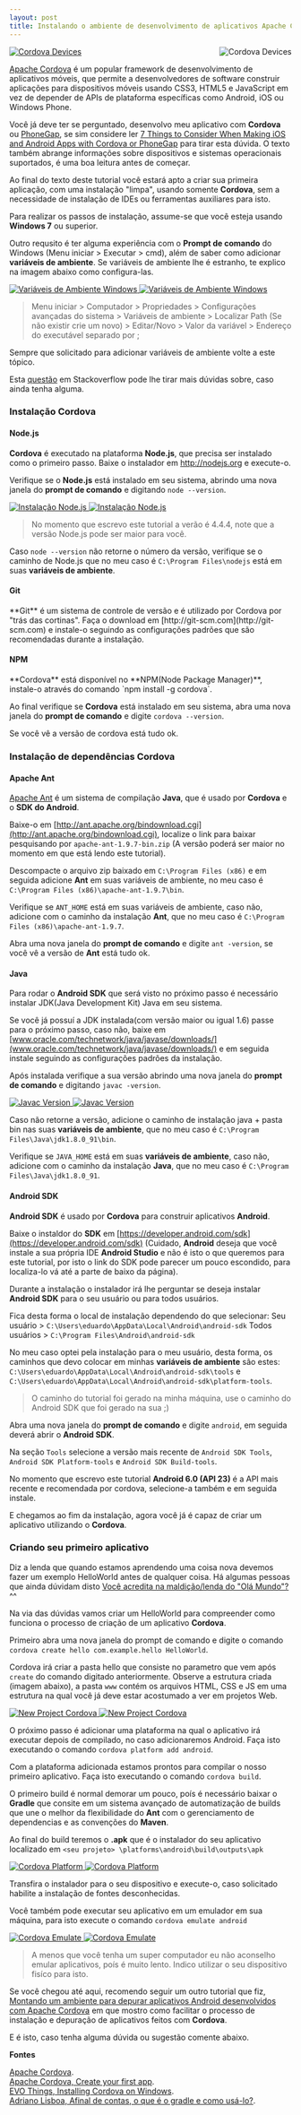 ```yaml
---
layout: post
title: Instalando o ambiente de desenvolvimento de aplicativos Apache Cordova
---
```


<a href="#cordova">
	<img src="/img/posts/install-cordova/cordova.png" style="float:right;max-height:230px;margin-left:15px" class="img-thumbnail img-responsive" alt="Cordova Devices">
</a>
<a href="#_" class="lightbox" id="cordova">
	<img src="/img/posts/install-cordova/cordova.png"  class="img-thumbnail" alt="Cordova Devices">
</a>

[Apache Cordova](https://cordova.apache.org/) é um popular framework de desenvolvimento de aplicativos móveis, que permite a desenvolvedores de software construir aplicações para dispositivos móveis usando CSS3, HTML5 e JavaScript em vez de depender de APIs de plataforma específicas como Android, iOS ou Windows Phone. 
	
Você já deve ter se perguntado, desenvolvo meu aplicativo com **Cordova** ou [PhoneGap](http://phonegap.com), se sim considere ler [7 Things to Consider When Making iOS and Android Apps with Cordova or PhoneGap](http://www.addthis.com/blog/2014/10/27/7-things-to-consider-when-making-ios-and-android-apps-with-cordova-or-phonegap/#.V2vysvkrJxA) para tirar esta dúvida. O texto também abrange informações sobre dispositivos e sistemas operacionais suportados, é uma boa leitura antes de começar.

Ao final do texto deste tutorial você estará apto a criar sua primeira aplicação, com uma instalação "limpa", usando somente **Cordova**, sem a necessidade de instalação de IDEs ou ferramentas auxiliares para isto.
	
Para realizar os passos de instalação, assume-se que você esteja usando **Windows 7** ou superior. 
	
Outro requsito é ter alguma experiência com o **Prompt de comando** do Windows (Menu iniciar > Executar > cmd), além de saber como adicionar **variáveis de ambiente**. Se variáveis de ambiente lhe é estranho, te explico na imagem abaixo como configura-las.
	
<a href="#var-ambiente">
	<img src="/img/posts/install-cordova/variaveis-ambiente.jpg" class="img-thumbnail img-responsive" alt="Variáveis de Ambiente Windows">
</a>
<a href="#_" class="lightbox" id="var-ambiente">
	<img src="/img/posts/install-cordova/variaveis-ambiente.jpg" class="img-thumbnail" alt="Variáveis de Ambiente Windows">
</a>

<blockquote><p>Menu iniciar > Computador > Propriedades > Configurações avançadas do sistema > Variáveis de ambiente > Localizar Path (Se não existir crie um novo) > Editar/Novo > Valor da variável > Endereço do executável separado por ; </p></blockquote>
	
Sempre que solicitado para adicionar variáveis de ambiente volte a este tópico.
	
Esta [questão](http://pt.stackoverflow.com/questions/5024/como-mudar-o-path-nos-windows) em Stackoverflow pode lhe tirar mais dúvidas sobre, caso ainda tenha alguma.  
	
<h3>Instalação Cordova</h3>
	
<h4>Node.js</h4> 
	
**Cordova** é executado na plataforma **Node.js**, que precisa ser instalado como o primeiro passo.	Baixe o instalador em http://nodejs.org e execute-o.
	
Verifique se o **Node.js** está instalado em seu sistema, abrindo uma nova janela do **prompt de comando** e digitando `node --version`.
	
<a href="#install-node">
	<img src="/img/posts/install-cordova/node-version.JPG" class="img-thumbnail img-responsive" alt="Instalação Node.js">
</a>
<a href="#_" class="lightbox" id="install-node">
	<img src="/img/posts/install-cordova/node-version.JPG" class="img-thumbnail" alt="Instalação Node.js">
</a>
	
<blockquote><p>No momento que escrevo este tutorial a verão é 4.4.4, note que a versão Node.js pode ser maior para você.</p></blockquote>
	
Caso `node --version` não retorne o número da versão, verifique se o caminho de Node.js que no meu caso é `C:\Program Files\nodejs` está em suas **variáveis de ambiente**. 
	
<h4>Git</h4>
**Git** é um sistema de controle de versão e é utilizado por Cordova por "trás das cortinas". Faça o download em [http://git-scm.com](http://git-scm.com) e instale-o seguindo as configurações padrões que são recomendadas durante a instalação.
	
<h4>NPM</h4>
**Cordova** está disponível no **NPM(Node Package Manager)**, instale-o através do comando `npm install -g cordova`.
	
Ao final verifique se **Cordova** está instalado em seu sistema, abra uma nova janela do **prompt de comando** e digite `cordova --version`.
	
Se você vê a versão de cordova está tudo ok.
	
<h3>Instalação de dependências Cordova</h3>
	
<h4>Apache Ant</h4>
	
[Apache Ant](http://ant.apache.org) é um sistema de compilação **Java**, que é usado por **Cordova** e o **SDK do Android**.
	
Baixe-o em [http://ant.apache.org/bindownload.cgi](http://ant.apache.org/bindownload.cgi), localize o link para baixar pesquisando por `apache-ant-1.9.7-bin.zip` (A versão poderá ser maior no momento em que está lendo este tutorial).
	
Descompacte o arquivo zip baixado em `C:\Program Files (x86)` e em seguida adicione **Ant** em suas variáveis de ambiente, no meu caso é `C:\Program Files (x86)\apache-ant-1.9.7\bin`.
	
Verifique se `ANT_HOME` está em suas variáveis de ambiente, caso não, adicione com o caminho da instalação **Ant**, que no meu caso é `C:\Program Files (x86)\apache-ant-1.9.7`.
	
Abra uma nova janela do **prompt de comando** e digite `ant -version`, se você vê a versão de **Ant** está tudo ok. 
	
<h4>Java</h4> 
	
Para rodar o **Android SDK** que será visto no próximo passo é necessário instalar JDK(Java Development Kit) Java em seu sistema.

Se você já possuí a JDK instalada(com versão maior ou igual 1.6)  passe para o próximo passo, caso não, baixe em [www.oracle.com/technetwork/java/javase/downloads/](www.oracle.com/technetwork/java/javase/downloads/) e em seguida instale seguindo as configurações padrões da instalação.
		
Após instalada verifique a sua versão abrindo uma nova janela do **prompt de comando** e digitando `javac -version`.
	
<a href="#javac-version">
	<img src="/img/posts/install-cordova/javac-version.JPG" class="img-thumbnail img-responsive" alt="Javac Version">
</a>
<a href="#_" class="lightbox" id="javac-version">
	<img src="/img/posts/install-cordova/javac-version.JPG" class="img-thumbnail" alt="Javac Version">
</a>
	
Caso não retorne a versão, adicione o caminho de instalação java + pasta bin nas suas **variáveis de ambiente**, que no meu caso é `C:\Program Files\Java\jdk1.8.0_91\bin`.

Verifique se `JAVA_HOME` está em suas **variáveis de ambiente**, caso não, adicione com o caminho da instalação **Java**, que no meu caso é `C:\Program Files\Java\jdk1.8.0_91`.
	
<h4>Android SDK</h4>
	
**Android SDK** é usado por **Cordova** para construir aplicativos **Android**.
	
Baixe o instaldor do **SDK** em [https://developer.android.com/sdk](https://developer.android.com/sdk) (Cuidado, **Android** deseja que você instale a sua própria IDE **Android Studio** e não é isto o que queremos para este tutorial, por isto o link do SDK pode parecer um pouco escondido, para localiza-lo vá até a parte de baixo da página).
	
Durante a instalação o instalador irá lhe perguntar se deseja instalar **Android SDK** para o seu usuário ou para todos usuários.
	
Fica desta forma o local de instalação dependendo do que selecionar:
Seu usuário > `C:\Users\eduardo\AppData\Local\Android\android-sdk` 
Todos usuários > `C:\Program Files\Android\android-sdk`

No meu caso optei pela instalação para o meu usuário, desta forma, os caminhos que devo colocar em minhas **variáveis de ambiente** são estes: `C:\Users\eduardo\AppData\Local\Android\android-sdk\tools` e `C:\Users\eduardo\AppData\Local\Android\android-sdk\platform-tools`.
	
<blockquote><p>O caminho do tutorial foi gerado na minha máquina, use o caminho do Android SDK que foi gerado na sua ;)</p></blockquote>
	
Abra uma nova janela do **prompt de comando** e digite `android`, em seguida deverá abrir o **Android SDK**.
	
Na seção `Tools` selecione a versão mais recente de `Android SDK Tools`, `Android SDK Platform-tools` e `Android SDK Build-tools`.
	
No momento que escrevo este tutorial **Android 6.0 (API 23)** é a API mais recente e recomendada por cordova, selecione-a também e em seguida instale.
	
E chegamos ao fim da instalação, agora você já é capaz de criar um aplicativo utilizando o **Cordova**.
	
<h3>Criando seu primeiro aplicativo</h3>
	
Diz a lenda que quando estamos aprendendo uma coisa nova devemos fazer um exemplo HelloWorld antes de qualquer coisa. Há algumas pessoas que ainda dúvidam disto [Você acredita na maldição/lenda do "Olá Mundo"?](https://br.answers.yahoo.com/question/index?qid=20140805161003AAKccK5) ^^
	
Na via das dúvidas vamos criar um HelloWorld para compreender como funciona o processo de criação de um aplicativo **Cordova**.

Primeiro abra uma nova janela do prompt de comando e digite o comando `cordova create hello com.example.hello HelloWorld`.
	
Cordova irá criar a pasta hello que consiste no parametro que vem após `create` do comando digitado anteriormente. Observe a estrutura criada (imagem abaixo), a pasta `www` contém os arquivos HTML, CSS e JS em uma estrutura na qual você já deve estar acostumado a ver em projetos Web.
	
<a href="#new-project">
	<img src="/img/posts/install-cordova/new-project.JPG" class="img-thumbnail img-responsive" alt="New Project Cordova">
</a>
<a href="#_" class="lightbox" id="new-project">
	<img src="/img/posts/install-cordova/new-project.JPG" class="img-thumbnail" alt="New Project Cordova">
</a>

O próximo passo é adicionar uma plataforma na qual o aplicativo irá executar depois de compilado, no caso adicionaremos Android. Faça isto executando o comando `cordova platform add android`.
	
Com a plataforma adicionada estamos prontos para compilar o nosso primeiro aplicativo. Faça isto executando o comando `cordova build`.
	
O primeiro build é normal demorar um pouco, poís é necessário baixar o **Gradle** que consite em um sistema avançado de automatização de builds que une o melhor da flexibilidade do **Ant** com o gerenciamento de dependencias e as convenções do **Maven**.
	
Ao final do build teremos o **.apk** que é o instalador do seu aplicativo localizado em `<seu projeto> \platforms\android\build\outputs\apk` 

<a href="#cordova-platform">
	<img src="/img/posts/install-cordova/cordova-platform.JPG" class="img-thumbnail img-responsive" alt="Cordova Platform">
</a>
<a href="#_" class="lightbox" id="cordova-platform">
	<img src="/img/posts/install-cordova/cordova-platform.JPG" class="img-thumbnail" alt="Cordova Platform">
</a>
	
Transfira o instalador para o seu dispositivo e execute-o, caso solicitado habilite a instalação de fontes desconhecidas.
	
Você também pode executar seu aplicativo em um emulador em sua máquina, para isto execute o comando `cordova emulate android`
	
<a href="#cordova-emulate">
	<img src="/img/posts/install-cordova/cordova-emulate.JPG" class="img-thumbnail img-responsive" alt="Cordova Emulate">
</a>
<a href="#_" class="lightbox" id="cordova-emulate">
	<img src="/img/posts/install-cordova/cordova-emulate.JPG" class="img-thumbnail" alt="Cordova Emulate">
</a>
	
<blockquote><p>A menos que você tenha um super computador eu não aconselho emular aplicativos, poís é muito lento. Indico utilizar o seu dispositivo fisíco para isto.</p></blockquote>
	
Se você chegou até aqui, recomendo seguir um outro tutorial que fiz, [Montando um ambiente para depurar aplicativos Android desenvolvidos com Apache Cordova](https://eduardoaw.github.io/2016-06-20-ADB-Cordova/) em que mostro como facilitar o processo de instalação e depuração de aplicativos feitos com **Cordova**.

E é isto, caso tenha alguma dúvida ou sugestão comente abaixo.
	
<b>Fontes</b>

[Apache Cordova](https://cordova.apache.org/).<br>
[Apache Cordova, Create your first app](https://cordova.apache.org/docs/en/latest/guide/cli).<br>
[EVO Things, Installing Cordova on Windows](https://evothings.com/doc/build/cordova-install-windows.html).<br>
[Adriano Lisboa, Afinal de contas, o que é o gradle e como usá-lo?](http://adrianolisboa.com/afinal-de-contas-o-que-e-o-gradle-e-como-usa-lo/).
